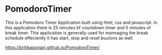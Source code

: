 # PomodoroTimer
This is a Pomodoro Timer Application built using html, css and javascript.
In this application there is 25 minutes bf countdown timer and 5 minutes of break timer.
This application is generally used for mannaging the break schedule effeciently
It has start, stop and reset buutons as well.

https://kritikapoojari.github.io/PomodoroTimer/
